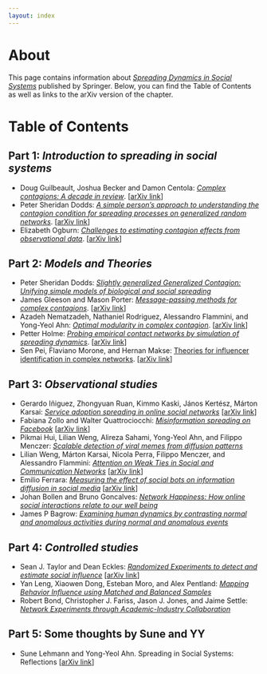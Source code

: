 ```yaml
---
layout: index
---
```


# About

This page contains information about [_Spreading Dynamics in Social Systems_](https://link.springer.com/book/10.1007/978-3-319-77332-2) published by Springer. Below, you can find the Table of Contents as well as links to the arXiv version of the chapter. 

# Table of Contents 

## **Part 1**: _Introduction to spreading in social systems_

* Doug Guilbeault, Joshua Becker and Damon Centola: [_Complex contagions: A decade in review_](https://link.springer.com/chapter/10.1007/978-3-319-77332-2_1). \[[arXiv link](https://arxiv.org/abs/1710.07606)\]
* Peter Sheridan Dodds: [_A simple person’s approach to understanding the contagion condition for spreading processes on generalized random networks_](https://link.springer.com/chapter/10.1007/978-3-319-77332-2_2). \[[arXiv link](https://arxiv.org/abs/1705.02419)\]
* Elizabeth Ogburn: [_Challenges to estimating contagion effects from observational data_](https://link.springer.com/chapter/10.1007/978-3-319-77332-2_3). \[[arXiv link](https://arxiv.org/abs/1706.08440)\]

## **Part 2**: _Models and Theories_

* Peter Sheridan Dodds: [_Slightly generalized Generalized Contagion: Unifying simple models of biological and social spreading_](https://link.springer.com/chapter/10.1007/978-3-319-77332-2_4)
* James Gleeson and Mason Porter: [_Message-passing methods for complex contagions_](https://link.springer.com/chapter/10.1007/978-3-319-77332-2_5). \[[arXiv link](https://arxiv.org/abs/1703.08046)\]
* Azadeh Nematzadeh, Nathaniel Rodriguez, Alessandro Flammini, and Yong-Yeol Ahn: [_Optimal modularity in complex contagion_](https://link.springer.com/chapter/10.1007/978-3-319-77332-2_6). \[[arXiv link](https://arxiv.org/abs/1806.00074)\]
* Petter Holme: [_Probing empirical contact networks by simulation of spreading dynamics_](https://link.springer.com/chapter/10.1007/978-3-319-77332-2_7). \[[arXiv link](https://arxiv.org/abs/1706.09095)\]
* Sen Pei, Flaviano Morone, and Hernan Makse: [Theories for influencer identification in complex networks](https://link.springer.com/chapter/10.1007/978-3-319-77332-2_8). \[[arXiv link](https://arxiv.org/abs/1707.01594)\]

## **Part 3**: _Observational studies_

* Gerardo Iñiguez, Zhongyuan Ruan, Kimmo Kaski, János Kertész, Márton Karsai: [_Service adoption spreading in online social networks_](#iniquez) \[[arXiv link](https://arxiv.org/abs/1706.09777)\]
* Fabiana Zollo and Walter Quattrociocchi: [_Misinformation spreading on Facebook_](#quattrociocchi) \[[arXiv link](https://arxiv.org/abs/1706.09494)\]
* Pikmai Hui, Lilian Weng, Alireza Sahami, Yong-Yeol Ahn, and Filippo Menczer: [_Scalable detection of viral memes from diffusion patterns_](#hui)
* Lilian Weng, Márton Karsai, Nicola Perra, Filippo Menczer, and Alessandro Flammini: [_Attention on Weak Ties in Social and Communication Networks_](#weng) \[[arXiv link](https://arxiv.org/abs/1505.02399)\]
* Emilio Ferrara: [_Measuring the effect of social bots on information diffusion in social media_](#ferrara) \[[arXiv link](https://arxiv.org/abs/1708.08134)\]
* Johan Bollen and Bruno Goncalves: [_Network Happiness: How online social interactions relate to our well being_](#bollen)
* James P Bagrow: [_Examining human dynamics by contrasting normal and anomalous activities during normal and anomalous events_](#bagrow)

## **Part 4**: _Controlled studies_

* Sean J. Taylor and Dean Eckles: [_Randomized Experiments to detect and estimate social influence_](#taylor) \[[arXiv link](https://arxiv.org/abs/1709.09636)\]
* Yan Leng, Xiaowen Dong, Esteban Moro, and Alex Pentland: [_Mapping Behavior Influence using Matched and Balanced Samples_](#pentland)
* Robert Bond, Christopher J. Fariss, Jason J. Jones, and Jaime Settle: [_Network Experiments through Academic-Industry Collaboration_](#bond)

## **Part 5**: Some thoughts by Sune and YY

* Sune Lehmann and Yong-Yeol Ahn. Spreading in Social Systems: Reflections \[[arXiv link](https://arxiv.org/abs/1801.02236)\]


